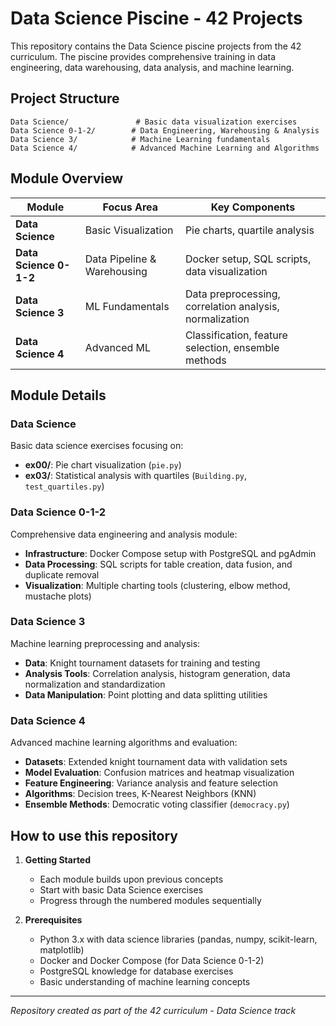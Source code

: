 # Data Science Piscine - 42 Projects

This repository contains the Data Science piscine projects from the 42 curriculum. The piscine provides comprehensive training in data engineering, data warehousing, data analysis, and machine learning.

## Project Structure

```
Data Science/               # Basic data visualization exercises
Data Science 0-1-2/        # Data Engineering, Warehousing & Analysis
Data Science 3/            # Machine Learning fundamentals
Data Science 4/            # Advanced Machine Learning and Algorithms
```

## Module Overview

| Module | Focus Area | Key Components |
|--------|------------|----------------|
| **Data Science** | Basic Visualization | Pie charts, quartile analysis |
| **Data Science 0-1-2** | Data Pipeline & Warehousing | Docker setup, SQL scripts, data visualization |
| **Data Science 3** | ML Fundamentals | Data preprocessing, correlation analysis, normalization |
| **Data Science 4** | Advanced ML | Classification, feature selection, ensemble methods |

## Module Details

### Data Science

Basic data science exercises focusing on:

- **ex00/**: Pie chart visualization (`pie.py`)
- **ex03/**: Statistical analysis with quartiles (`Building.py`, `test_quartiles.py`)

### Data Science 0-1-2

Comprehensive data engineering and analysis module:

- **Infrastructure**: Docker Compose setup with PostgreSQL and pgAdmin
- **Data Processing**: SQL scripts for table creation, data fusion, and duplicate removal
- **Visualization**: Multiple charting tools (clustering, elbow method, mustache plots)

### Data Science 3

Machine learning preprocessing and analysis:

- **Data**: Knight tournament datasets for training and testing
- **Analysis Tools**: Correlation analysis, histogram generation, data normalization and standardization
- **Data Manipulation**: Point plotting and data splitting utilities

### Data Science 4

Advanced machine learning algorithms and evaluation:

- **Datasets**: Extended knight tournament data with validation sets
- **Model Evaluation**: Confusion matrices and heatmap visualization
- **Feature Engineering**: Variance analysis and feature selection
- **Algorithms**: Decision trees, K-Nearest Neighbors (KNN)
- **Ensemble Methods**: Democratic voting classifier (`democracy.py`)

## How to use this repository

1. **Getting Started**
   - Each module builds upon previous concepts
   - Start with basic Data Science exercises
   - Progress through the numbered modules sequentially

2. **Prerequisites**
   - Python 3.x with data science libraries (pandas, numpy, scikit-learn, matplotlib)
   - Docker and Docker Compose (for Data Science 0-1-2)
   - PostgreSQL knowledge for database exercises
   - Basic understanding of machine learning concepts

---

*Repository created as part of the 42 curriculum - Data Science track*

